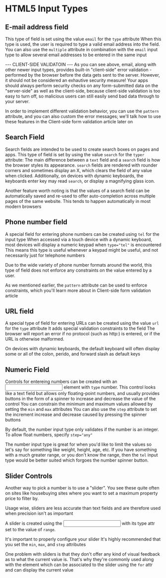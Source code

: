 # HTML5 Input Types #

## E-mail address field ##
This type of field is set using the value `email` for the `type` attribute
  When this type is used, the user is required to type a valid email address into the field. 
  You can also use the `multiple` attribute in combination with the `email` input type to allow several email addresses to be entered in the same input

--- CLIENT-SIDE VALIDATOIN ---
As you can see above, email, along with other newer input types, provides built-in "client-side" error validation - performed by the browser before the data gets sent to the server.
  However, it should not be considered an exhautive security measure!
  Your apps should always perform security checks on any form-submitted data on the "server-side" as well as the client-side, because client-side validation is too easy to turn off, so malicious users can still easily send bad data through to your server.

In order to implement different validation behavior, you can use the `pattern` attribute, and you can also custom the error messages; we'll talk how to use these features in the Client-side form validation article later on

## Search Field ##
Search fields are intended to be used to create search boxes on pages and apps. This type of field is set by using the value `search` for the `typer` attribute:
  The main difference between a `text` field and a `search` field is how the browser styles its appearance.
  `search` fields are rendered with rounder corners and sometimes display an X, which clears the field of any value when clicked.
  Additionally, on devices with dynamic keyboards, the keyboards enter key may read `search`, or display a magnifying glass icon. 

Another feature worth noting is that the values of a search field can be automatically saved and re-used to offer auto-completion across multiple pages of the same website. 
  This tends to happen automatically in most modern browsers

## Phone number field ##
A special field for entering phone numbers can be created using `tel` for the input type
  When accessed via a touch device with a dynamic keyboard, most devices will display a numeric keypad when `type="tel"` is encountered
  This means this type is useful whenever a keypad might be useful, and not necessarily just for telephone numbers

Due to the wide variety of phone number formats around the world, this type of field does not enforce any constraints on the value entered by a user. 

As we mentioned earlier, the `pattern` attribute can be used to enforce constraints, which you'll learn more about in Client-side form validation article

## URL field ##
A special type of field for entering URLs can be created using the value `url` for the `type` attribute
  It adds special validation constraints to the field
  The browser will report an error if no protocol (such as http:) is entered, or if the URL is otherwise malformed.

On devices with dynamic keyboards, the default keyboard will often display some or all of the colon, perido, and forward slash as default keys

## Numeric Field ##
Controls for entereing numbers can be created with an <input> element with `type` number. 
  This control looks like a text field but allows only floating-point numbers, and usually provides buttons in the form of a spinner to increase and decrease the value of the control
  You can constrain the minimum and maximum values allowed by setting the `min` and `max` attributes
  You can also use the `step` attribute to set the increment increase and decrease caused by pressing the spinner buttons

By default, the number input type only validates if the number is an integer.
  To allow float numbers, specify `step="any"`

The number input type is great for when you'd like to limit the values so let's say for something like weight, height, age, etc. If you have something with a much greater range, or you don't know the range, then the `tel` input type would be better suited which forgoes the number spinner button.

## Slider Controls ##
Another way to pick a number is to use a "slider". 
  You see these quite often on sites like housebuying sites where you want to set a maximum property price to filter by.

Usage wise, sliders are less accurate than text fields and are therefore used when precision isn't as important

A slider is created using the <input> with its type attr set to the value of `range`.

It's important to properly configure your slider
  It's highly recommended that you set the `min`, `max`, and `step` attributes

One problem with sliders is that they don't offer any kind of visual feedback as to what the current value is.
  That's why they're commonly used along with the <output> element which can be associated to the slider using the `for` attr and can display the current value